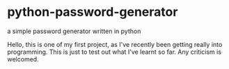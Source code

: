 # python-password-generator
a simple password generator written in python

Hello, this is one of my first project, as I've recently been getting really into programming.
This is just to test out what I've learnt so far.
Any criticism is welcomed.
